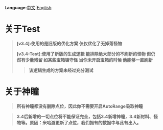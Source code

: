 
**Language:**[中文](Readme.md)|[English](Readme_en.md)
# 关于Test
>**[v3.4]:使用的是旧版的优化方案 仅仅优化了无掉落怪物**
>
>**[v3.4-Test]:使用了新版的生成逻辑 能排除绝大部分的不刷新的怪物 但仍然有少量残留 如某些宝箱镇守怪 当你未开启宝箱的时候 他能够一直刷新**
>>**该逻辑生成的方案未经过充分测试**


# 关于神瞳
>**所有神瞳都没有删除点位，因此你不需要开启AutoRange吸取神瞳**

>**3.4后新增的一切点位将不能保证完全，包括3.4新增神瞳，3.4新材料、怪物等。原因：米哈游更新了点位，我们拥有的数据中与此有出入。**